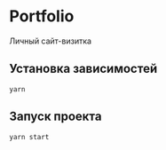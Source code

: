 # Portfolio 

Личный сайт-визитка 

## Установка зависимостей

```
yarn
```

## Запуск проекта 
```
yarn start
```
